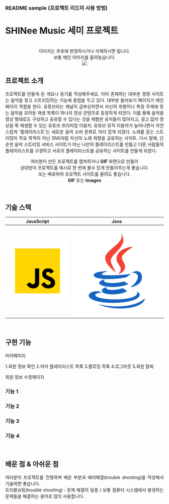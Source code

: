 ### README sample (프로젝트 리드미 사용 방법)
# SHINee Music 세미 프로젝트

<p align="center">
  <br>
  이미지는 추후에 변경하시거나 삭제하시면 됩니다.<br /> 보통 메인 이미지를 올려놓습니다.<br />
  <img src="https://img.freepik.com/free-vector/video-conference-remote-working-flat-illustration-screen-laptop-with-group-colleagues-people-conn_88138-548.jpg?w=900&t=st=1691033873~exp=1691034473~hmac=36bcd6579f5373a2f4555b77b3c120770cb7ab06608a267b80ca7ec436648620">
  <br>
</p>



## 프로젝트 소개

<p align="justify">
프로젝트를 만들게 된 개요나 동기를 작성해주세요.
이미 존재하는 대부분 경쟁 사이트는 음악을 찾고 스트리밍하는 기능에 중점을 두고 있다.
대부분 둘러보기 페이지가 메인페이지 역할을 한다. 
유튜브라는 채널이 급부상하면서 자신의 취향이나 특정 주제에 맞는 음악을 모아둔 재생 목록이 하나의 영상 콘텐츠로 등장하게 되었다. 
이를 통해 음악을 영상 형태로도 구성하고 공유할 수 있다는 것을 체험한 유저들이 많아지고, 광고 없이 영상을 쭉 재생할 수 있는 유튜브 프리미엄 이용자, 유튜브 뮤직 이용자가 늘어나면서 자연스럽게 '플레이리스트'는 새로운 음악 소비 문화로 자리 잡게 되었다.
노래를 듣는 스트리밍이 주요 목적이 아닌 SNS처럼 자신의 노래 취향을 공유하는 사이트. 
다시 말해, 단순한 음악 스트리밍 서비스 사이트가 아닌 나만의 플레이리스트를 만들고 다른 사람들의 플레이리스트를 구경하고 서로의 플레이리스트를 공유하는 사이트를 만들게 되었다.

</p>

<p align="center">
여러분이 만든 프로젝트를 캡쳐하거나 <strong>GIF</strong> 화면으로 만들어 <br />
상대방이 프로젝트를 예시로 한 번에 볼수 있게 만들어주는게 좋습니다.<br />
또는 배포하여 프로젝트 사이트를 올려도 좋습니다.<br />
<strong>GIF</strong> 또는 <strong>Images</strong>
</p>

<br>

## 기술 스택

| JavaScript |    Java    | 
| :--------: | :--------: | 
|   ![js]    |  ![java]   |

<br>

## 구현 기능

마이페이지

1.회원 정보 확인
2.마이 플레이리스트 목록
3.팔로잉 목록
4.로그아웃
5.회원 탈퇴


회원 정보 수정페이지

### 기능 1 

### 기능 2

### 기능 3

### 기능 4

<br>

## 배운 점 & 아쉬운 점

<p align="justify">
여러분이 프로젝트를 진행하며 배운 부분과 에러해결(trouble shooting)을 작성해서 기술하면 좋습니다.<br />
트러블슈팅(trouble shooting) : 문제 해결의 일종 / 보통 컴퓨터 시스템에서 발생하는 문제들을 해결하는 용어로 많이 사용합니다.
</p>

<br>


<!-- Stack Icon Refernces -->

[js]: ./readme-static/img/javascript.svg
[java]: ./readme-static/img/java.svg

